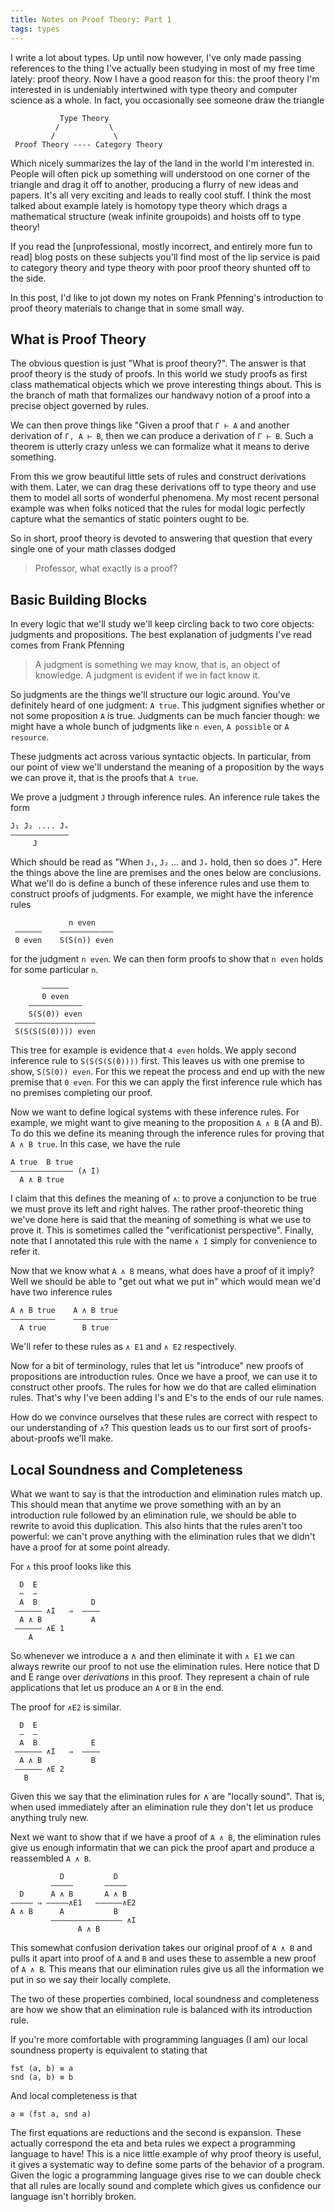 ```yaml
---
title: Notes on Proof Theory: Part 1
tags: types
---
```


I write a lot about types. Up until now however, I've only made
passing references to the thing I've actually been studying in most of
my free time lately: proof theory. Now I have a good reason for this:
the proof theory I'm interested in is undeniably intertwined with type
theory and computer science as a whole. In fact, you occasionally see
someone draw the triangle


               Type Theory
              /           \
             /             \
     Proof Theory ---- Category Theory

Which nicely summarizes the lay of the land in the world I'm
interested in. People will often pick up something will understood on
one corner of the triangle and drag it off to another, producing a
flurry of new ideas and papers. It's all very exciting and leads to
really cool stuff. I think the most talked about example lately is
homotopy type theory which drags a mathematical structure (weak
infinite groupoids) and hoists off to type theory!

If you read the [unprofessional, mostly incorrect, and entirely more
fun to read] blog posts on these subjects you'll find most of the lip
service is paid to category theory and type theory with poor proof
theory shunted off to the side.

In this post, I'd like to jot down my notes on Frank Pfenning's
introduction to proof theory materials to change that in some small
way.

## What is Proof Theory

The obvious question is just "What is proof theory?". The answer is
that proof theory is the study of proofs. In this world we study
proofs as first class mathematical objects which we prove interesting
things about. This is the branch of math that formalizes our handwavy
notion of a proof into a precise object governed by rules.

We can then prove things like "Given a proof that `Γ ⊢ A` and another
derivation of `Γ, A ⊢ B`, then we can produce a derivation of
`Γ ⊢ B`. Such a theorem is utterly crazy unless we can formalize what
it means to derive something.

From this we grow beautiful little sets of rules and construct
derivations with them. Later, we can drag these derivations off to
type theory and use them to model all sorts of wonderful phenomena. My
most recent personal example was when folks noticed that the rules for
modal logic perfectly capture what the semantics of static pointers
ought to be.

So in short, proof theory is devoted to answering that question that
every single one of your math classes dodged

> Professor, what exactly is a proof?

## Basic Building Blocks

In every logic that we'll study we'll keep circling back to two core
objects: judgments and propositions. The best explanation of judgments
I've read comes from Frank Pfenning

> A judgment is something we may know, that is, an object of
> knowledge. A judgment is evident if we in fact know it.

So judgments are the things we'll structure our logic around. You've
definitely heard of one judgment: `A true`. This judgment signifies
whether or not some proposition `A` is true. Judgments can be much
fancier though: we might have a whole bunch of judgments like
`n even`, `A possible` or `A resource`.

These judgments act across various syntactic objects. In particular,
from our point of view we'll understand the meaning of a proposition
by the ways we can prove it, that is the proofs that `A true`.

We prove a judgment `J` through inference rules. An inference rule
takes the form

    J₁ J₂ .... Jₓ
    —————————————
         J

Which should be read as "When `J₁`, `J₂` ... and `Jₓ` hold, then so
does `J`". Here the things above the line are premises and the ones
below are conclusions. What we'll do is define a bunch of these
inference rules and use them to construct proofs of judgments. For
example, we might have the inference rules

                 n even
     ——————    ————————————
     0 even    S(S(n)) even

for the judgment `n even`. We can then form proofs to show that `n
even` holds for some particular `n`.


           ——————
           0 even
        ————————————
        S(S(0)) even
     ——————————————————
     S(S(S(S(0)))) even

This tree for example is evidence that `4 even` holds. We apply
second inference rule to `S(S(S(S(0))))` first. This leaves us with
one premise to show, `S(S(0)) even`. For this we repeat the process
and end up with the new premise that `0 even`. For this we can apply
the first inference rule which has no premises completing our proof.

Now we want to define logical systems with these inference rules. For
example, we might want to give meaning to the proposition `A ∧ B` (A
and B). To do this we define its meaning through the inference rules
for proving that `A ∧ B true`. In this case, we have the rule

    A true  B true
    —————————————— (∧ I)
      A ∧ B true

I claim that this defines the meaning of `∧`: to prove a conjunction
to be true we must prove its left and right halves. The rather
proof-theoretic thing we've done here is said that the meaning of
something is what we use to prove it. This is sometimes called the
"verificationist perspective". Finally, note that I annotated this
rule with the name `∧ I` simply for convenience to refer it.

Now that we know what `A ∧ B` means, what does have a proof of it
imply? Well we should be able to "get out what we put in" which would
mean we'd have two inference rules

    A ∧ B true    A ∧ B true
    ——————————    ——————————
      A true        B true

We'll refer to these rules as `∧ E1` and `∧ E2` respectively.

Now for a bit of terminology, rules that let us "introduce" new proofs
of propositions are introduction rules. Once we have a proof, we can
use it to construct other proofs. The rules for how we do that are
called elimination rules. That's why I've been adding I's and E's to
the ends of our rule names.

How do we convince ourselves that these rules are correct with
respect to our understanding of `∧`? This question leads us to our
first sort of proofs-about-proofs we'll make.

## Local Soundness and Completeness

What we want to say is that the introduction and elimination rules
match up. This should mean that anytime we prove something with an by
an introduction rule followed by an elimination rule, we should be
able to rewrite to avoid this duplication. This also hints that the
rules aren't too powerful: we can't prove anything with the
elimination rules that we didn't have a proof for at some point
already.

For `∧` this proof looks like this

      D  E
      –  –
      A  B            D
     —————— ∧I   ⇒  ————
      A ∧ B           A
     —————— ∧E 1
        A

So whenever we introduce a ∧ and then eliminate it with `∧ E1` we can
always rewrite our proof to not use the elimination rules. Here notice
that D and E range over *derivations* in this proof. They represent a
chain of rule applications that let us produce an `A` or `B` in the
end.

The proof for `∧E2` is similar.

      D  E
      –  –
      A  B            E
     —————— ∧I   ⇒  ————
      A ∧ B           B
     —————— ∧E 2
       B

Given this we say that the elimination rules for ∧ are "locally
sound". That is, when used immediately after an elimination rule they
don't let us produce anything truly new.

Next we want to show that if we have a proof of `A ∧ B`, the
elimination rules give us enough informatin that we can pick the proof
apart and produce a reassembled `A ∧ B`.


               D           D
             ————–       ————–
      D      A ∧ B       A ∧ B
    ————— ⇒ —————∧E1   ——————∧E2
    A ∧ B      A           B
             ———————————————— ∧I
                   A ∧ B

This somewhat confusion derivation takes our original proof of `A ∧ B`
and pulls it apart into proof of `A` and `B` and uses these to
assemble a new proof of `A ∧ B`. This means that our elimination rules
give us all the information we put in so we say their locally
complete.

The two of these properties combined, local soundness and completeness
are how we show that an elimination rule is balanced with its
introduction rule.

If you're more comfortable with programming languages (I am) our local
soundness property is equivalent to stating that

    fst (a, b) ≡ a
    snd (a, b) ≡ b

And local completeness is that

    a ≡ (fst a, snd a)

The first equations are reductions and the second is expansion. These
actually correspond the eta and beta rules we expect a programming
language to have! This is a nice little example of why proof theory is
useful, it gives a systematic way to define some parts of the behavior
of a program. Given the logic a programming language gives rise to we
can double check that all rules are locally sound and complete which
gives us confidence our language isn't horribly broken.

